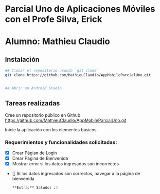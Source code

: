 # Parcial Uno de Aplicaciones Móviles con el Profe Silva, Erick

# Alumno: Mathieu Claudio

## Instalación
```bash
## Clonar el repositorio usando `git clone`
git clone https://github.com/MathieuClaudio/AppMobileParcialUno.git


## Abrir en Android Studio

```


## Tareas realizadas
Cree un repositorio público en Github: https://github.com/MathieuClaudio/AppMobileParcialUno.git

Inicie la aplicación con los elementos básicos

### Requerimientos y funcionalidades solicitadas:
- [x] Crear Págian de Login
- [x] Crear Página de Bienvenida
- [x] Mostrar error si los datos ingresados son incorrectos
- [] Si los datos ingresados son correctos, navegar a la página de bienvenida

      **Extra:** Saludos :)



